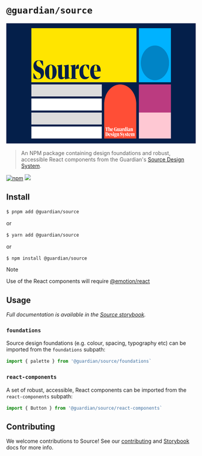 # `@guardian/source`

<img src="https://github.com/guardian/csnx/blob/main/libs/@guardian/source/assets/logo.png?raw=true" height="320" width="620" >

> An NPM package containing design foundations and robust, accessible React components from the Guardian's
> [Source Design System](https://theguardian.design).

[![npm](https://img.shields.io/npm/v/@guardian/source)](https://www.npmjs.com/package/@guardian/source)
<a href="https://guardian.github.io/storybooks" target="_blank"><img src="https://raw.githubusercontent.com/storybooks/brand/master/badge/badge-storybook.svg"></a>

## Install

```sh
$ pnpm add @guardian/source
```

or

```sh
$ yarn add @guardian/source
```

or

```sh
$ npm install @guardian/source
```

> [!NOTE]
> Use of the React components will require [@emotion/react](https://emotion.sh/docs/introduction#react)

## Usage

_Full documentation is available in the [Source storybook](https://guardian.github.io/storybooks)._

### `foundations`

Source design foundations (e.g. colour, spacing, typography etc) can be imported from the `foundations` subpath:

```js
import { palette } from '@guardian/source/foundations`
```

### `react-components`

A set of robust, accessible, React components can be imported from the `react-components` subpath:

```js
import { Button } from '@guardian/source/react-components`
```

## Contributing

We welcome contributions to Source! See our [contributing](../../../docs/source/contributing.md) and [Storybook](../../../docs/source/storybook.md) docs for more info.

